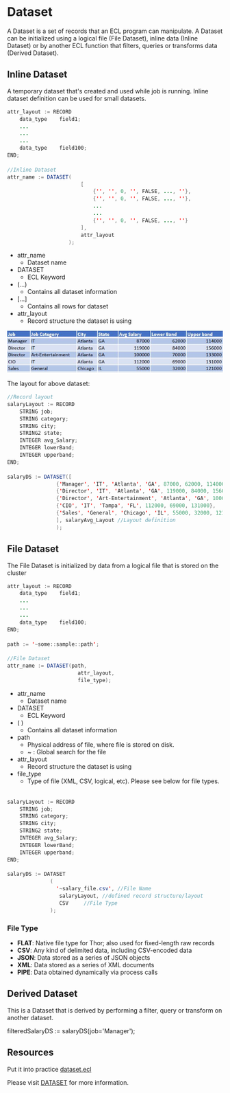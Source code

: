 # Dataset

A Dataset is a set of records that an ECL program can manipulate. A Dataset can be initialized using a logical file (File Dataset), inline data (Inline Dataset) or by another ECL function that filters, queries or transforms data (Derived Dataset).

## Inline Dataset

A temporary dataset that's created and used while job is running. Inline dataset definition can be used for small datasets.

```java
attr_layout := RECORD
    data_type    field1;
    ...
    ...
    ...
    data_type    field100;
END;

//Inline Dataset
attr_name := DATASET(
                        [
                            {'', '', 0, '', FALSE, ..., ''},
                            {'', '', 0, '', FALSE, ..., ''},
                            ...
                            ...
                            {'', '', 0, '', FALSE, ..., ''}
                        ],
                        attr_layout
                    );
```

- attr_name
  - Dataset name
- DATASET
  - ECL Keyword
- (...)
  - Contains all dataset information
- [...]
  - Contains all rows for dataset
- attr_layout
  - Record structure the dataset is using

![record set example](./Images/RecordLayout.JPG)

The layout for above dataset:

```java
//Record layout
salaryLayout := RECORD
    STRING job;
    STRING category;
    STRING city;
    STRING2 state;
    INTEGER avg_Salary;
    INTEGER lowerBand;
    INTEGER upperband;
END;

salaryDS := DATASET([
                {'Manager', 'IT', 'Atlanta', 'GA', 87000, 62000, 114000},
                {'Director', 'IT', 'Atlanta', 'GA', 119000, 84000, 156000},
                {'Director', 'Art-Entertainment', 'Atlanta', 'GA', 100000, 70000, 133000},
                {'CIO', 'IT', 'Tampa', 'FL', 112000, 69000, 131000},
                {'Sales', 'General', 'Chicago', 'IL', 55000, 32000, 121000}
                ], salaryAvg_Layout //Layout definition
                );
```

## File Dataset

The File Dataset is initialized by data from a logical file that is stored on the cluster

```java
attr_layout := RECORD
    data_type    field1;
    ...
    ...
    ...
    data_type    field100;
END;

path := '~some::sample::path';

//File Dataset
attr_name := DATASET(path,
                       attr_layout,
                       file_type);
```

- attr_name
  - Dataset name
- DATASET
  - ECL Keyword
- ( )
  - Contains all dataset information
- path
  - Physical address of file, where file is stored on disk.
  - ~ : Global search for the file
- attr_layout
  - Record structure the dataset is using
- file_type
  - Type of file (XML, CSV, logical, etc). Please see below for file types.

```java

salaryLayout := RECORD
    STRING job;
    STRING category;
    STRING city;
    STRING2 state;
    INTEGER avg_Salary;
    INTEGER lowerBand;
    INTEGER upperband;
END;

salaryDS := DATASET
              (
                '~salary_file.csv', //File Name
                 salaryLayout, //defined record structure/layout
                 CSV     //File Type
              );

```

### File Type

- **FLAT**: Native file type for Thor; also used for fixed-length raw records
- **CSV**: Any kind of delimited data, including CSV-encoded data
- **JSON**: Data stored as a series of JSON objects
- **XML**: Data stored as a series of XML documents
- **PIPE**: Data obtained dynamically via process calls

## Derived Dataset

This is a Dataset that is derived by performing a filter, query or transform on another dataset.

filteredSalaryDS := salaryDS(job='Manager');

## Resources

Put it into practice [dataset.ecl](https://ide.hpccsystems.com/workspaces/share/291d17d9-e5cb-4fac-83c2-ac5997c28a31)

Please visit [DATASET](https://hpccsystems.com/training/documentation/ecl-language-reference/html/DATASET.html) for more information.
